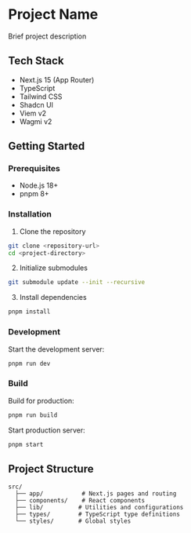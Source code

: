 # Project Name

Brief project description

## Tech Stack

- Next.js 15 (App Router)
- TypeScript
- Tailwind CSS
- Shadcn UI
- Viem v2
- Wagmi v2

## Getting Started

### Prerequisites

- Node.js 18+
- pnpm 8+

### Installation

1. Clone the repository

```bash
git clone <repository-url>
cd <project-directory>
```

2. Initialize submodules

```bash
git submodule update --init --recursive
```

3. Install dependencies

```bash
pnpm install
```

### Development

Start the development server:

```bash
pnpm run dev
```

### Build

Build for production:

```bash
pnpm run build
```

Start production server:

```bash
pnpm start
```

## Project Structure

```
src/
  ├── app/           # Next.js pages and routing
  ├── components/    # React components
  ├── lib/          # Utilities and configurations
  ├── types/        # TypeScript type definitions
  └── styles/       # Global styles
```
